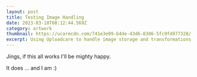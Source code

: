 ```yaml
---
layout: post
title: Testing Image Handling
date: 2023-03-18T08:12:44.569Z
category: artwork
thumbnail: https://ucarecdn.com/741e3e99-b4de-43d6-8386-5fc9fd977328/
excerpt: Using Uploadcare to handle image storage and transformations
---
```

J﻿ings, if this all works I'll be mighty happy.

It does ... and I am :)
